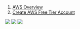 1. [AWS Overview](https://d0.awsstatic.com/whitepapers/aws-overview.pdf)
2. [Create AWS Free Tier Account](https://aws.amazon.com/free/)

[![](http://img.youtube.com/vi/qcY-uiEHhn0/0.jpg)](http://www.youtube.com/watch?v=qcY-uiEHhn0 "")
[![](http://img.youtube.com/vi/ubCNZRNjhyo/0.jpg)](http://www.youtube.com/watch?v=ubCNZRNjhyo "")
[![](http://img.youtube.com/vi/IT1X42D1KeA/0.jpg)](http://www.youtube.com/watch?v=IT1X42D1KeA "")
